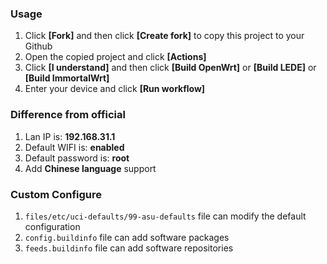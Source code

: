 ### Usage
1. Click **[Fork]** and then click **[Create fork]** to copy this project to your Github
2. Open the copied project and click **[Actions]**
3. Click **[I understand]** and then click **[Build OpenWrt]** or **[Build LEDE]** or **[Build ImmortalWrt]**
4. Enter your device and click **[Run workflow]**

### Difference from official
1. Lan IP is: **192.168.31.1**
2. Default WIFI is: **enabled**
3. Default password is: **root**
4. Add **Chinese language** support

### Custom Configure
1. `files/etc/uci-defaults/99-asu-defaults` file can modify the default configuration
2. `config.buildinfo` file can add software packages
3. `feeds.buildinfo` file can add software repositories
